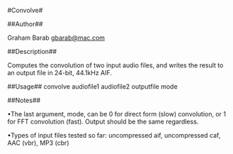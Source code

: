 #Convolve#

##Author##

Graham Barab
gbarab@mac.com

##Description##

Computes the convolution of two input audio files, and writes the result to an output file in 24-bit, 44.1kHz AIF.

##Usage##
	convolve audiofile1 audiofile2 outputfile mode

##Notes##

•The last argument, mode, can be 0 for direct form (slow) convolution, or 1 for FFT convolution (fast). Output should be the same regardless.

•Types of input files tested so far: uncompressed aif, uncompressed caf, AAC (vbr), MP3 (cbr)
